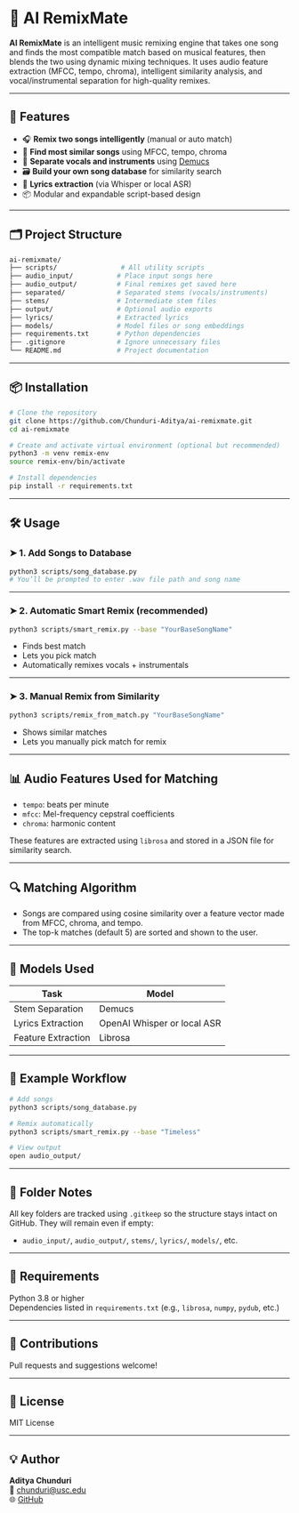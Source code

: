 # 🎵 AI RemixMate

**AI RemixMate** is an intelligent music remixing engine that takes one song and finds the most compatible match based on musical features, then blends the two using dynamic mixing techniques. It uses audio feature extraction (MFCC, tempo, chroma), intelligent similarity analysis, and vocal/instrumental separation for high-quality remixes.

---

## 🚀 Features

- 🎧 **Remix two songs intelligently** (manual or auto match)
- 🧠 **Find most similar songs** using MFCC, tempo, chroma
- 🎤 **Separate vocals and instruments** using [Demucs](https://github.com/facebookresearch/demucs)
- 🗃️ **Build your own song database** for similarity search
- 🎼 **Lyrics extraction** (via Whisper or local ASR)
- 📦 Modular and expandable script-based design

---

## 🗂️ Project Structure

```bash
ai-remixmate/
├── scripts/                # All utility scripts
├── audio_input/           # Place input songs here
├── audio_output/          # Final remixes get saved here
├── separated/             # Separated stems (vocals/instruments)
├── stems/                 # Intermediate stem files
├── output/                # Optional audio exports
├── lyrics/                # Extracted lyrics
├── models/                # Model files or song embeddings
├── requirements.txt       # Python dependencies
├── .gitignore             # Ignore unnecessary files
└── README.md              # Project documentation
```

---

## 📦 Installation

```bash
# Clone the repository
git clone https://github.com/Chunduri-Aditya/ai-remixmate.git
cd ai-remixmate

# Create and activate virtual environment (optional but recommended)
python3 -m venv remix-env
source remix-env/bin/activate

# Install dependencies
pip install -r requirements.txt
```

---

## 🛠️ Usage

### ➤ 1. Add Songs to Database

```bash
python3 scripts/song_database.py
# You’ll be prompted to enter .wav file path and song name
```

---

### ➤ 2. Automatic Smart Remix (recommended)

```bash
python3 scripts/smart_remix.py --base "YourBaseSongName"
```

- Finds best match
- Lets you pick match
- Automatically remixes vocals + instrumentals

---

### ➤ 3. Manual Remix from Similarity

```bash
python3 scripts/remix_from_match.py "YourBaseSongName"
```

- Shows similar matches
- Lets you manually pick match for remix

---

## 📊 Audio Features Used for Matching

- `tempo`: beats per minute
- `mfcc`: Mel-frequency cepstral coefficients
- `chroma`: harmonic content

These features are extracted using `librosa` and stored in a JSON file for similarity search.

---

## 🔍 Matching Algorithm

- Songs are compared using cosine similarity over a feature vector made from MFCC, chroma, and tempo.
- The top-k matches (default 5) are sorted and shown to the user.

---

## 🧠 Models Used

| Task              | Model     |
|-------------------|-----------|
| Stem Separation   | Demucs    |
| Lyrics Extraction | OpenAI Whisper or local ASR |
| Feature Extraction| Librosa   |

---

## 🧪 Example Workflow

```bash
# Add songs
python3 scripts/song_database.py

# Remix automatically
python3 scripts/smart_remix.py --base "Timeless"

# View output
open audio_output/
```

---

## 🧹 Folder Notes

All key folders are tracked using `.gitkeep` so the structure stays intact on GitHub. They will remain even if empty:
- `audio_input/`, `audio_output/`, `stems/`, `lyrics/`, `models/`, etc.

---

## 🧰 Requirements

Python 3.8 or higher  
Dependencies listed in `requirements.txt` (e.g., `librosa`, `numpy`, `pydub`, etc.)

---

## 🤝 Contributions

Pull requests and suggestions welcome!

---

## 📄 License

MIT License

---

## 💡 Author

**Aditya Chunduri**  
📧 chunduri@usc.edu  
🌐 [GitHub](https://github.com/Chunduri-Aditya)
